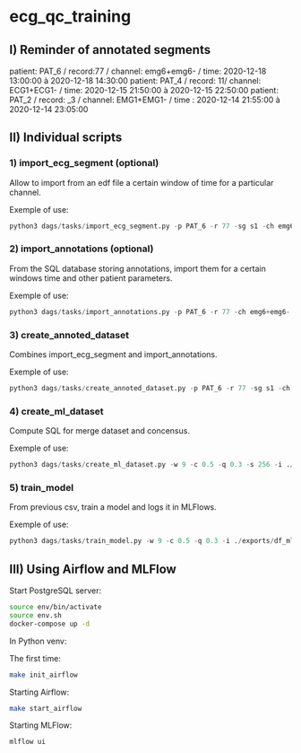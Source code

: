 # ecg_qc_training


## I) Reminder of annotated segments

patient: PAT_6 / record:77 / channel: emg6+emg6- / time: 2020-12-18 13:00:00 à 2020-12-18 14:30:00
patient: PAT_4 / record: 11/ channel: ECG1+ECG1- / time: 2020-12-15 21:50:00 à 2020-12-15 22:50:00
patient: PAT_2 / record: _3 / channel:  EMG1+EMG1- / time : 2020-12-14 21:55:00 à 2020-12-14 23:05:00


## II) Individual scripts

### 1) import_ecg_segment (optional)

Allow to import from an edf file a certain window of time for a particular channel.

Exemple of use:
```python
python3 dags/tasks/import_ecg_segment.py -p PAT_6 -r 77 -sg s1 -ch emg6+emg6- -st '2020-12-18 13:00:00' -et '2020-12-18 14:30:00'
```

### 2) import_annotations (optional)

From the SQL database storing annotations, import them for a certain windows time and other patient parameters.

Exemple of use:
```python
python3 dags/tasks/import_annotations.py -p PAT_6 -r 77 -ch emg6+emg6- -ids 2,3,4 -st '2020-12-18 13:00:00' -et '2020-12-18 14:30:00' -s 256
```

### 3) create_annoted_dataset

Combines import_ecg_segment and import_annotations.

Exemple of use:
```python
python3 dags/tasks/create_annoted_dataset.py -p PAT_6 -r 77 -sg s1 -ch emg6+emg6- -ids 2,3,4 -st '2020-12-18 13:00:00' -et '2020-12-18 14:30:00' -s 256
```

### 4) create_ml_dataset

Compute SQL for merge dataset and concensus.

Exemple of use:
```python
python3 dags/tasks/create_ml_dataset.py -w 9 -c 0.5 -q 0.3 -s 256 -i ./exports/ecg_annoted_PAT_6_77_emg6+emg6-.csv -o ./exports
```

### 5) train_model

From previous csv, train a model and logs it in MLFlows.

Exemple of use:
```python
python3 dags/tasks/train_model.py -w 9 -c 0.5 -q 0.3 -i ./exports/df_ml_9_0.3_0.5.csv
```

## III) Using Airflow and MLFlow

Start PostgreSQL server:
```bash
source env/bin/activate
source env.sh
docker-compose up -d
```

In Python venv:

The first time:
```bash
make init_airflow
```

Starting Airflow:
```bash
make start_airflow
```

Starting MLFlow:
```bash
mlflow ui
```
